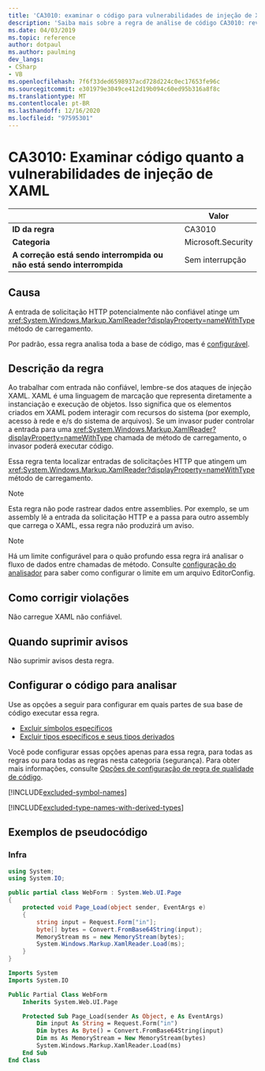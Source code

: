 ```yaml
---
title: 'CA3010: examinar o código para vulnerabilidades de injeção de XAML (análise de código)'
description: 'Saiba mais sobre a regra de análise de código CA3010: revise o código para vulnerabilidades de injeção de XAML'
ms.date: 04/03/2019
ms.topic: reference
author: dotpaul
ms.author: paulming
dev_langs:
- CSharp
- VB
ms.openlocfilehash: 7f6f33ded6598937acd728d224c0ec17653fe96c
ms.sourcegitcommit: e301979e3049ce412d19b094c60ed95b316a8f8c
ms.translationtype: MT
ms.contentlocale: pt-BR
ms.lasthandoff: 12/16/2020
ms.locfileid: "97595301"
---
```

# <a name="ca3010-review-code-for-xaml-injection-vulnerabilities"></a>CA3010: Examinar código quanto a vulnerabilidades de injeção de XAML

| | Valor |
|-|-|
| **ID da regra** |CA3010|
| **Categoria** |Microsoft.Security|
| **A correção está sendo interrompida ou não está sendo interrompida** |Sem interrupção|

## <a name="cause"></a>Causa

A entrada de solicitação HTTP potencialmente não confiável atinge um <xref:System.Windows.Markup.XamlReader?displayProperty=nameWithType> método de carregamento.

Por padrão, essa regra analisa toda a base de código, mas é [configurável](#configure-code-to-analyze).

## <a name="rule-description"></a>Descrição da regra

Ao trabalhar com entrada não confiável, lembre-se dos ataques de injeção XAML. XAML é uma linguagem de marcação que representa diretamente a instanciação e execução de objetos. Isso significa que os elementos criados em XAML podem interagir com recursos do sistema (por exemplo, acesso à rede e e/s do sistema de arquivos). Se um invasor puder controlar a entrada para uma <xref:System.Windows.Markup.XamlReader?displayProperty=nameWithType> chamada de método de carregamento, o invasor poderá executar código.

Essa regra tenta localizar entradas de solicitações HTTP que atingem um <xref:System.Windows.Markup.XamlReader?displayProperty=nameWithType> método de carregamento.

> [!NOTE]
> Esta regra não pode rastrear dados entre assemblies. Por exemplo, se um assembly lê a entrada da solicitação HTTP e a passa para outro assembly que carrega o XAML, essa regra não produzirá um aviso.

> [!NOTE]
> Há um limite configurável para o quão profundo essa regra irá analisar o fluxo de dados entre chamadas de método. Consulte [configuração do analisador](https://github.com/dotnet/roslyn-analyzers/blob/master/docs/Analyzer%20Configuration.md#dataflow-analysis) para saber como configurar o limite em um arquivo EditorConfig.

## <a name="how-to-fix-violations"></a>Como corrigir violações

Não carregue XAML não confiável.

## <a name="when-to-suppress-warnings"></a>Quando suprimir avisos

Não suprimir avisos desta regra.

## <a name="configure-code-to-analyze"></a>Configurar o código para analisar

Use as opções a seguir para configurar em quais partes de sua base de código executar essa regra.

- [Excluir símbolos específicos](#exclude-specific-symbols)
- [Excluir tipos específicos e seus tipos derivados](#exclude-specific-types-and-their-derived-types)

Você pode configurar essas opções apenas para essa regra, para todas as regras ou para todas as regras nesta categoria (segurança). Para obter mais informações, consulte [Opções de configuração de regra de qualidade de código](../code-quality-rule-options.md).

[!INCLUDE[excluded-symbol-names](~/includes/code-analysis/excluded-symbol-names.md)]

[!INCLUDE[excluded-type-names-with-derived-types](~/includes/code-analysis/excluded-type-names-with-derived-types.md)]

## <a name="pseudo-code-examples"></a>Exemplos de pseudocódigo

### <a name="violation"></a>Infra

```csharp
using System;
using System.IO;

public partial class WebForm : System.Web.UI.Page
{
    protected void Page_Load(object sender, EventArgs e)
    {
        string input = Request.Form["in"];
        byte[] bytes = Convert.FromBase64String(input);
        MemoryStream ms = new MemoryStream(bytes);
        System.Windows.Markup.XamlReader.Load(ms);
    }
}
```

```vb
Imports System
Imports System.IO

Public Partial Class WebForm
    Inherits System.Web.UI.Page

    Protected Sub Page_Load(sender As Object, e As EventArgs)
        Dim input As String = Request.Form("in")
        Dim bytes As Byte() = Convert.FromBase64String(input)
        Dim ms As MemoryStream = New MemoryStream(bytes)
        System.Windows.Markup.XamlReader.Load(ms)
    End Sub
End Class
```
